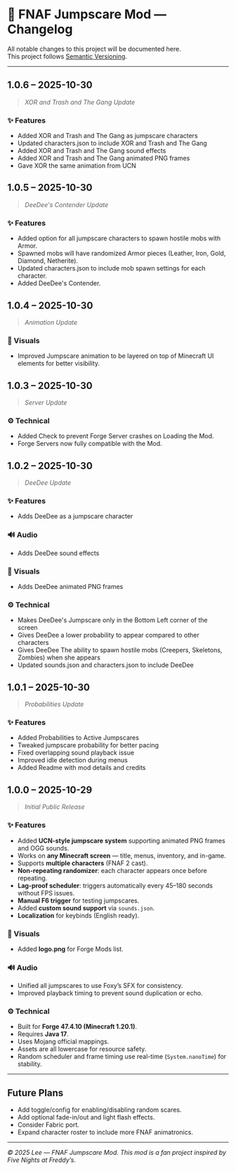 # 🐻 FNAF Jumpscare Mod — Changelog

All notable changes to this project will be documented here.  
This project follows [Semantic Versioning](https://semver.org/).

---
## 1.0.6 – 2025-10-30

> _XOR and Trash and The Gang Update_

### ✨ Features
- Added XOR and Trash and The Gang as jumpscare characters
- Updated characters.json to include XOR and Trash and The Gang
- Added XOR and Trash and The Gang sound effects
- Added XOR and Trash and The Gang animated PNG frames
- Gave XOR the same animation from UCN

## 1.0.5 – 2025-10-30

> _DeeDee's Contender Update_

### ✨ Features

- Added option for all jumpscare characters to spawn hostile mobs with Armor.
- Spawned mobs will have randomized Armor pieces (Leather, Iron, Gold, Diamond, Netherite).
- Updated characters.json to include mob spawn settings for each character.
- Added DeeDee's Contender.

## 1.0.4 – 2025-10-30

> _Animation Update_

### 🎨 Visuals

- Improved Jumpscare animation to be layered on top of Minecraft UI elements for better visibility.

## 1.0.3 – 2025-10-30

> _Server Update_

### ⚙️ Technical

- Added Check to prevent Forge Server crashes on Loading the Mod.
- Forge Servers now fully compatible with the Mod.

## 1.0.2 – 2025-10-30

> _DeeDee Update_

### ✨ Features

- Adds DeeDee as a jumpscare character

### 🔊 Audio

- Adds DeeDee sound effects

### 🎨 Visuals

- Adds DeeDee animated PNG frames

### ⚙️ Technical

- Makes DeeDee's Jumpscare only in the Bottom Left corner of the screen
- Gives DeeDee a lower probability to appear compared to other characters
- Gives DeeDee The ability to spawn hostile mobs (Creepers, Skeletons, Zombies) when she appears
- Updated sounds.json and characters.json to include DeeDee

## 1.0.1 – 2025-10-30

> _Probabilities Update_

### ✨ Features

- Added Probabilities to Active Jumpscares
- Tweaked jumpscare probability for better pacing
- Fixed overlapping sound playback issue
- Improved idle detection during menus
- Added Readme with mod details and credits

## 1.0.0 – 2025-10-29

> _Initial Public Release_

### ✨ Features

- Added **UCN-style jumpscare system** supporting animated PNG frames and OGG sounds.
- Works on **any Minecraft screen** — title, menus, inventory, and in-game.
- Supports **multiple characters** (FNAF 2 cast).
- **Non-repeating randomizer**: each character appears once before repeating.
- **Lag-proof scheduler**: triggers automatically every 45–180 seconds without FPS issues.
- **Manual F6 trigger** for testing jumpscares.
- Added **custom sound support** via `sounds.json`.
- **Localization** for keybinds (English ready).

### 🎨 Visuals

- Added **logo.png** for Forge Mods list.

### 🔊 Audio

- Unified all jumpscares to use Foxy’s SFX for consistency.
- Improved playback timing to prevent sound duplication or echo.

### ⚙️ Technical

- Built for **Forge 47.4.10 (Minecraft 1.20.1)**.
- Requires **Java 17**.
- Uses Mojang official mappings.
- Assets are all lowercase for resource safety.
- Random scheduler and frame timing use real-time (`System.nanoTime`) for stability.

---

## **Future Plans**

- Add toggle/config for enabling/disabling random scares.
- Add optional fade-in/out and light flash effects.
- Consider Fabric port.
- Expand character roster to include more FNAF animatronics.

---

_© 2025 Lee — FNAF Jumpscare Mod. This mod is a fan project inspired by Five Nights at Freddy’s._
